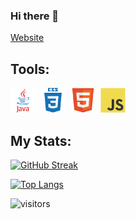 ### Hi there 👋

[Website](https://www.driesbielen.be)

## Tools: 

<img src="https://github.com/devicons/devicon/blob/master/icons/java/java-original-wordmark.svg" title="Java" alt="Java" width="40" height="40"/>&nbsp;
<img src="https://github.com/devicons/devicon/blob/master/icons/css3/css3-plain-wordmark.svg"  title="CSS3" alt="CSS" width="40" height="40"/>&nbsp;
<img src="https://github.com/devicons/devicon/blob/master/icons/html5/html5-original.svg" title="HTML5" alt="HTML" width="40" height="40"/>&nbsp;
<img src="https://github.com/devicons/devicon/blob/master/icons/javascript/javascript-original.svg" title="JavaScript" alt="JavaScript" width="40" height="40"/>&nbsp;

## My Stats:
[![GitHub Streak](http://github-readme-streak-stats.herokuapp.com?user=Driesjuhhhh&theme=dark&background=000000)](https://git.io/streak-stats)

[![Top Langs](https://github-readme-stats.vercel.app/api/top-langs/?username=Driesjuhhhh&layout=compact&theme=vision-friendly-dark)](https://github.com/anuraghazra/github-readme-stats)

![visitors](https://visitor-badge.laobi.icu/badge?page_id=Driesjuhhhh.Driesjuhhhh)

